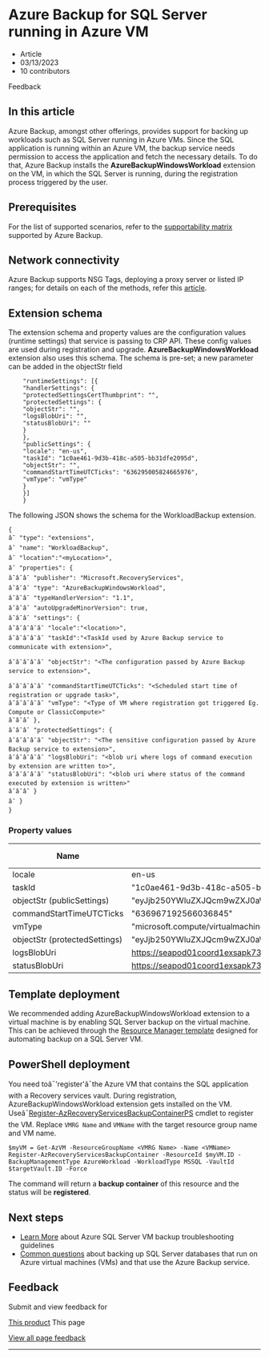# Azure Backup for SQL Server running in Azure VM

* Article
* 03/13/2023
* 10 contributors

Feedback

## In this article

Azure Backup, amongst other offerings, provides support for backing up workloads such as SQL Server running in Azure VMs. Since the SQL application is running within an Azure VM, the backup service needs permission to access the application and fetch the necessary details.
To do that, Azure Backup installs the **AzureBackupWindowsWorkload** extension on the VM, in which the SQL Server is running, during the registration process triggered by the user.

## Prerequisites

For the list of supported scenarios, refer to the [supportability matrix](../../backup/sql-support-matrix#scenario-support) supported by Azure Backup.

## Network connectivity

Azure Backup supports NSG Tags, deploying a proxy server or listed IP ranges; for details on each of the methods, refer this [article](../../backup/backup-sql-server-database-azure-vms#establish-network-connectivity).

## Extension schema

The extension schema and property values are the configuration values (runtime settings) that service is passing to CRP API. These config values are used during registration and upgrade. **AzureBackupWindowsWorkload** extension also uses this schema. The schema is pre-set; a new parameter can be added in the objectStr field

```
    "runtimeSettings": [{
    "handlerSettings": {
    "protectedSettingsCertThumbprint": "",
    "protectedSettings": {
    "objectStr": "",
    "logsBlobUri": "",
    "statusBlobUri": ""
    }
    },
    "publicSettings": {
    "locale": "en-us",
    "taskId": "1c0ae461-9d3b-418c-a505-bb31dfe2095d",
    "objectStr": "",
    "commandStartTimeUTCTicks": "636295005824665976",
    "vmType": "vmType"
    }
    }]
    }

```

The following JSON shows the schema for the WorkloadBackup extension.

```
{
â¯ "type": "extensions",
â¯ "name": "WorkloadBackup",
â¯ "location":"<myLocation>",
â¯ "properties": {
â¯â¯â¯ "publisher": "Microsoft.RecoveryServices",
â¯â¯â¯ "type": "AzureBackupWindowsWorkload",
â¯â¯â¯ "typeHandlerVersion": "1.1",
â¯â¯â¯ "autoUpgradeMinorVersion": true,
â¯â¯â¯ "settings": {
â¯â¯â¯â¯â¯ "locale":"<location>",
â¯â¯â¯â¯â¯ "taskId":"<TaskId used by Azure Backup service to communicate with extension>",

â¯â¯â¯â¯â¯ "objectStr": "<The configuration passed by Azure Backup service to extension>",

â¯â¯â¯â¯â¯ "commandStartTimeUTCTicks": "<Scheduled start time of registration or upgrade task>",
â¯â¯â¯â¯â¯ "vmType": "<Type of VM where registration got triggered Eg. Compute or ClassicCompute>"
â¯â¯â¯ },
â¯â¯â¯ "protectedSettings": {
â¯â¯â¯â¯â¯ "objectStr": "<The sensitive configuration passed by Azure Backup service to extension>",
â¯â¯â¯â¯â¯ "logsBlobUri": "<blob uri where logs of command execution by extension are written to>",
â¯â¯â¯â¯â¯ "statusBlobUri": "<blob uri where status of the command executed by extension is written>"
â¯â¯â¯ }
â¯ }
}

```

### Property values

| Name | Value/example | Data type |
| --- | --- | --- |
| locale | en-us | string |
| taskId | "1c0ae461-9d3b-418c-a505-bb31dfe2095d" | string |
| objectStr  (publicSettings) | "eyJjb250YWluZXJQcm9wZXJ0aWVzIjp7IkNvbnRhaW5lcklEIjoiMzVjMjQxYTItOGRjNy00ZGE5LWI4NTMtMjdjYTJhNDZlM2ZkIiwiSWRNZ210Q29udGFpbmVySWQiOjM0NTY3ODg5LCJSZXNvdXJjZUlkIjoiMDU5NWIwOGEtYzI4Zi00ZmFlLWE5ODItOTkwOWMyMGVjNjVhIiwiU3Vic2NyaXB0aW9uSWQiOiJkNGEzOTliNy1iYjAyLTQ2MWMtODdmYS1jNTM5ODI3ZTgzNTQiLCJVbmlxdWVDb250YWluZXJOYW1lIjoiODM4MDZjODUtNTQ4OS00NmNhLWEyZTctNWMzNzNhYjg3OTcyIn0sInN0YW1wTGlzdCI6W3siU2VydmljZU5hbWUiOjUsIlNlcnZpY2VTdGFtcFVybCI6Imh0dHA6XC9cL015V0xGYWJTdmMuY29tIn1dfQ==" | string |
| commandStartTimeUTCTicks | "636967192566036845" | string |
| vmType | "microsoft.compute/virtualmachines" | string |
| objectStr  (protectedSettings) | "eyJjb250YWluZXJQcm9wZXJ0aWVzIjp7IkNvbnRhaW5lcklEIjoiMzVjMjQxYTItOGRjNy00ZGE5LWI4NTMtMjdjYTJhNDZlM2ZkIiwiSWRNZ210Q29udGFpbmVySWQiOjM0NTY3ODg5LCJSZXNvdXJjZUlkIjoiMDU5NWIwOGEtYzI4Zi00ZmFlLWE5ODItOTkwOWMyMGVjNjVhIiwiU3Vic2NyaXB0aW9uSWQiOiJkNGEzOTliNy1iYjAyLTQ2MWMtODdmYS1jNTM5ODI3ZTgzNTQiLCJVbmlxdWVDb250YWluZXJOYW1lIjoiODM4MDZjODUtNTQ4OS00NmNhLWEyZTctNWMzNzNhYjg3OTcyIn0sInN0YW1wTGlzdCI6W3siU2VydmljZU5hbWUiOjUsIlNlcnZpY2VTdGFtcFVybCI6Imh0dHA6XC9cL015V0xGYWJTdmMuY29tIn1dfQ==" | string |
| logsBlobUri | <https://seapod01coord1exsapk732.blob.core.windows.net/bcdrextensionlogs-d45d8a1c-281e-4bc8-9d30-3b25176f68ea/sopattna-vmubuntu1404ltsc.v2.Logs.txt?sv=2014-02-14&sr=b&sig=DbwYhwfeAC5YJzISgxoKk%2FEWQq2AO1vS1E0rDW%2FlsBw%3D&st=2017-11-09T14%3A33%3A29Z&se=2017-11-09T17%3A38%3A29Z&sp=rw> | string |
| statusBlobUri | <https://seapod01coord1exsapk732.blob.core.windows.net/bcdrextensionlogs-d45d8a1c-281e-4bc8-9d30-3b25176f68ea/sopattna-vmubuntu1404ltsc.v2.Status.txt?sv=2014-02-14&sr=b&sig=96RZBpTKCjmV7QFeXm5IduB%2FILktwGbLwbWg6Ih96Ao%3D&st=2017-11-09T14%3A33%3A29Z&se=2017-11-09T17%3A38%3A29Z&sp=rw> | string |

## Template deployment

We recommended adding AzureBackupWindowsWorkload extension to a virtual machine is by enabling SQL Server backup on the virtual machine. This can be achieved through the [Resource Manager template](https://github.com/Azure/azure-quickstart-templates/tree/master/quickstarts/microsoft.recoveryservices/recovery-services-vm-workload-backup) designed for automating backup on a SQL Server VM.

## PowerShell deployment

You need toâ¯'register'â¯the Azure VM that contains the SQL application with a Recovery services vault. During registration, AzureBackupWindowsWorkload extension gets installed on the VM. Useâ¯[Register-AzRecoveryServicesBackupContainerPS](/en-us/powershell/module/az.recoveryservices/register-azrecoveryservicesbackupcontainer) cmdlet to register the VM. Replace `VMRG Name` and `VMName` with the target resource group name and VM name.

```
$myVM = Get-AzVM -ResourceGroupName <VMRG Name> -Name <VMName>
Register-AzRecoveryServicesBackupContainer -ResourceId $myVM.ID -BackupManagementType AzureWorkload -WorkloadType MSSQL -VaultId $targetVault.ID -Force

```

The command will return a **backup container** of this resource and the status will be **registered**.

## Next steps

* [Learn More](../../backup/backup-sql-server-azure-troubleshoot) about Azure SQL Server VM backup troubleshooting guidelines
* [Common questions](../../backup/faq-backup-sql-server) about backing up SQL Server databases that run on Azure virtual machines (VMs) and that use the Azure Backup service.

## Feedback

Submit and view feedback for

[This product](https://feedback.azure.com/d365community/forum/ec2f1827-be25-ec11-b6e6-000d3a4f0f1c)
This page

[View all page feedback](https://github.com/MicrosoftDocs/azure-docs/issues)

---
